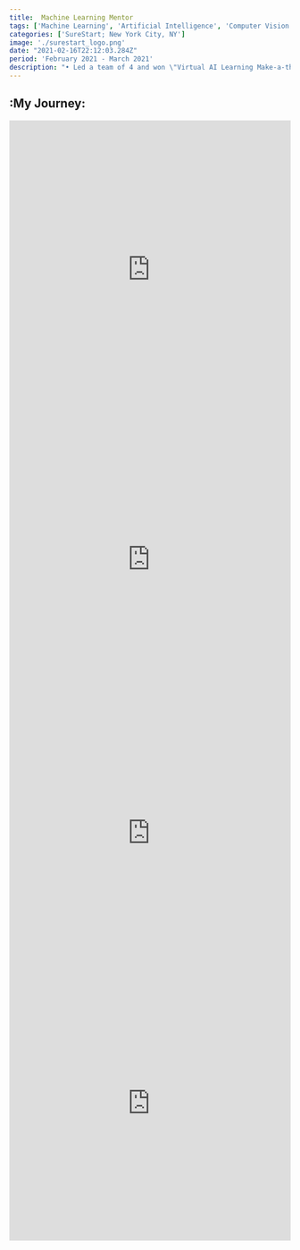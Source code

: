 ```yaml
---
title:  Machine Learning Mentor 
tags: ['Machine Learning', 'Artificial Intelligence', 'Computer Vision', 'Affective Computing', 'Mentoring', 'Education', 'Internship']
categories: ['SureStart; New York City, NY']
image: './surestart_logo.png'
date: "2021-02-16T22:12:03.284Z"
period: 'February 2021 - March 2021'
description: "• Led a team of 4 and won \"Virtual AI Learning Make-a-thon\" for creating <i>driveAId</i>, an in-car monitoring tool used to improve teens' driving ability<br/> • Built the <i>driveAId</i> system with 2 models: facial experssion recognition and gesture recognition to detect distracted and perturbed driver cases<br/> • Addressed the ethical concerns related to teen driver monitoring system by making it non-invasive, transparent, and local-to-the-device<br/> • Mentored trainees in Machine Learning skills, while also applying the taught skills to real-life applications having ethical concerns"
---
```



:My Journey:
--------------------------
<iframe src="https://www.linkedin.com/embed/feed/update/urn:li:share:6757334309868306433" height="534" width="504" frameborder="0" allowfullscreen="" title="Embedded post"></iframe>

<iframe src="https://www.linkedin.com/embed/feed/update/urn:li:share:6768218225332301825" height="503" width="504" frameborder="0" allowfullscreen="" title="Embedded post"></iframe>

<iframe src="https://www.linkedin.com/embed/feed/update/urn:li:ugcPost:6783450169334751232" height="477" width="504" frameborder="0" allowfullscreen="" title="Embedded post"></iframe>

<iframe src="https://www.linkedin.com/embed/feed/update/urn:li:share:6778676427450675200" height="492" width="504" frameborder="0" allowfullscreen="" title="Embedded post"></iframe>